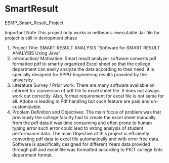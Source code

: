 # SmartResult
ESMP_Smart_Result_Project

Important Note 
This project only works in netbeans.
executable Jar file for project is still in devlopment phase










1. Project Title:
SMART RESULT ANALYSIS
“Software for SMART RESULT ANALYSIS Using Java”
2. Introduction/ Motivation:
Smart result analyzer software converts pdf formatted pdf to smartly
organized Excel sheet so that the college department can easily analyze
the data according to their need. it is specially designed for SPPU
Engineering results provided by the university.
3. Literature Survey / Prior work:
There are many software available on internet for conversion of pdf file to
excel sheet file. It does not always work out correctly. Also, format
requirement for excel file is not same for all.
Adobe is leading in Pdf handling but such feature are paid and
un-customizable.
4. Problem Definition and Objectives:
The main focus of problem was that previously the college faculty had to
create the excel sheet manually from the pdf data.it was time consuming
and often prone to human typing error such error could lead to wrong
analysis of student performance data.
The main Objective of this project is efficiently converting pdf data to
excel file automatically and with error free data.
Software is specifically designed for different Years data provided
through pdf and excel file was formatted according to PICT college Entc
department format.